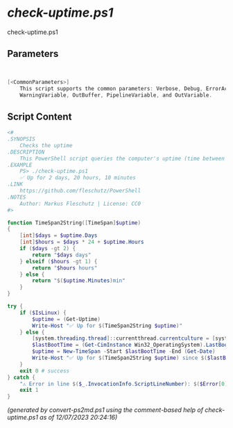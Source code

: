 *check-uptime.ps1*
================

check-uptime.ps1 


Parameters
----------
```powershell


[<CommonParameters>]
    This script supports the common parameters: Verbose, Debug, ErrorAction, ErrorVariable, WarningAction, 
    WarningVariable, OutBuffer, PipelineVariable, and OutVariable.
```

Script Content
--------------
```powershell
<#
.SYNOPSIS
	Checks the uptime 
.DESCRIPTION
	This PowerShell script queries the computer's uptime (time between now and last boot up time) and prints it.
.EXAMPLE
	PS> ./check-uptime.ps1
	✅ Up for 2 days, 20 hours, 10 minutes
.LINK
	https://github.com/fleschutz/PowerShell
.NOTES
	Author: Markus Fleschutz | License: CC0
#>

function TimeSpan2String([TimeSpan]$uptime)
{
	[int]$days = $uptime.Days
	[int]$hours = $days * 24 + $uptime.Hours
	if ($days -gt 2) {
		return "$days days"
	} elseif ($hours -gt 1) {
		return "$hours hours"
	} else {
		return "$($uptime.Minutes)min"
	}
}

try {
	if ($IsLinux) {
		$uptime = (Get-Uptime)
		Write-Host "✅ Up for $(TimeSpan2String $uptime)"
	} else {
		[system.threading.thread]::currentthread.currentculture = [system.globalization.cultureinfo]"en-US"
		$lastBootTime = (Get-CimInstance Win32_OperatingSystem).LastBootUpTime 
		$uptime = New-TimeSpan -Start $lastBootTime -End (Get-Date)
		Write-Host "✅ Up for $(TimeSpan2String $uptime) since $($lastBootTime.ToShortDateString())"
	}
	exit 0 # success
} catch {
	"⚠️ Error in line $($_.InvocationInfo.ScriptLineNumber): $($Error[0])"
	exit 1
}
```

*(generated by convert-ps2md.ps1 using the comment-based help of check-uptime.ps1 as of 12/07/2023 20:24:16)*
